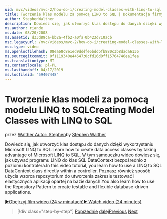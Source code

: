 ```yaml
---
uid: mvc/videos/mvc-2/how-do-i/creating-model-classes-with-linq-to-sql
title: Tworzenie klas modelu za pomocą LINQ to SQL | Dokumentacja firmy Microsoft
author: StephenWalther
description: Dowiedz się, jak utworzyć klas dostępu do danych dzięki wykorzystaniu Microsoft LINQ to SQL. W tym samouczku wideo dowiesz się, jak używać DataContext LINQ to SQL...
ms.author: riande
ms.date: 08/20/2008
ms.assetid: d33d89ca-bb2a-4fb2-a0fa-0b423d710acb
msc.legacyurl: /mvc/videos/mvc-2/how-do-i/creating-model-classes-with-linq-to-sql
msc.type: video
ms.openlocfilehash: 08ea68c8e1ed9dddfe6bddbfb880c3b8dada6136
ms.sourcegitcommit: 0f1119340e4464720cfd16d0ff15764746ea1fea
ms.translationtype: MT
ms.contentlocale: pl-PL
ms.lasthandoff: 04/17/2019
ms.locfileid: "59407448"
---
```

# <a name="creating-model-classes-with-linq-to-sql"></a><span data-ttu-id="e31d5-104">Tworzenie klas modeli za pomocą modelu LINQ to SQL</span><span class="sxs-lookup"><span data-stu-id="e31d5-104">Creating Model Classes with LINQ to SQL</span></span>

<span data-ttu-id="e31d5-105">przez [Walther Autor: Stephen](https://github.com/StephenWalther)</span><span class="sxs-lookup"><span data-stu-id="e31d5-105">by [Stephen Walther](https://github.com/StephenWalther)</span></span>

<span data-ttu-id="e31d5-106">Dowiedz się, jak utworzyć klas dostępu do danych dzięki wykorzystaniu Microsoft LINQ to SQL.</span><span class="sxs-lookup"><span data-stu-id="e31d5-106">Learn how to create data access classes by taking advantage of Microsoft LINQ to SQL.</span></span> <span data-ttu-id="e31d5-107">W tym samouczku wideo dowiesz się, jak używać programu LINQ do klas SQL DataContext bezpośrednio z poziomu kontrolera.</span><span class="sxs-lookup"><span data-stu-id="e31d5-107">In this video tutorial, you learn how to use a LINQ to SQL DataContext class directly within a controller.</span></span> <span data-ttu-id="e31d5-108">Poznasz również sposób użycia wzorca repozytorium do utworzenia zakresie testować i elastycznych aplikacji opartej na bazie danych.</span><span class="sxs-lookup"><span data-stu-id="e31d5-108">You also learn how to use the Repository Pattern to create testable and flexible database-driven applications.</span></span>

[<span data-ttu-id="e31d5-109">&#9654;Obejrzyj film wideo (24 w minutach)</span><span class="sxs-lookup"><span data-stu-id="e31d5-109">&#9654; Watch video (24 minutes)</span></span>](https://channel9.msdn.com/Blogs/ASP-NET-Site-Videos/creating-model-classes-with-linq-to-sql)

> [!div class="step-by-step"]
> <span data-ttu-id="e31d5-110">[Poprzednie](creating-custom-html-helpers.md)
> [dalej](displaying-a-table-of-database-data.md)</span><span class="sxs-lookup"><span data-stu-id="e31d5-110">[Previous](creating-custom-html-helpers.md)
[Next](displaying-a-table-of-database-data.md)</span></span>
